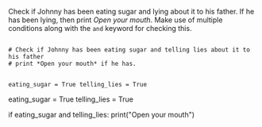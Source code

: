 Check if Johnny has been eating sugar and lying about it to his father. If he has been lying, then print *Open your mouth*. Make use of multiple conditions along with the `and` keyword for checking this.

<codeblock language="python" type="exercise" testMode="fixedInput">
<code>
# Check if Johnny has been eating sugar and telling lies about it to his father
# print *Open your mouth* if he has.

eating_sugar = True
telling_lies = True
</code>

<solution>
eating_sugar = True
telling_lies = True

if eating_sugar and telling_lies:
  print("Open your mouth")
</solution>
</codeblock>
